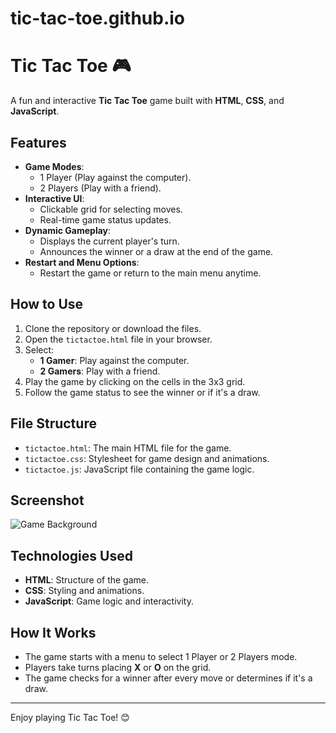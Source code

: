 # tic-tac-toe.github.io
# Tic Tac Toe 🎮

A fun and interactive **Tic Tac Toe** game built with **HTML**, **CSS**, and **JavaScript**.

## Features
- **Game Modes**:
  - 1 Player (Play against the computer).
  - 2 Players (Play with a friend).
- **Interactive UI**: 
  - Clickable grid for selecting moves.
  - Real-time game status updates.
- **Dynamic Gameplay**:
  - Displays the current player's turn.
  - Announces the winner or a draw at the end of the game.
- **Restart and Menu Options**:
  - Restart the game or return to the main menu anytime.

## How to Use
1. Clone the repository or download the files.
2. Open the `tictactoe.html` file in your browser.
3. Select:
   - **1 Gamer**: Play against the computer.
   - **2 Gamers**: Play with a friend.
4. Play the game by clicking on the cells in the 3x3 grid.
5. Follow the game status to see the winner or if it's a draw.

## File Structure
- `tictactoe.html`: The main HTML file for the game.
- `tictactoe.css`: Stylesheet for game design and animations.
- `tictactoe.js`: JavaScript file containing the game logic.

## Screenshot
![Game Background](https://img.freepik.com/free-vector/space-game-background-with-landscape-planet_107791-1700.jpg)

## Technologies Used
- **HTML**: Structure of the game.
- **CSS**: Styling and animations.
- **JavaScript**: Game logic and interactivity.

## How It Works
- The game starts with a menu to select 1 Player or 2 Players mode.
- Players take turns placing **X** or **O** on the grid.
- The game checks for a winner after every move or determines if it's a draw.

---

Enjoy playing Tic Tac Toe! 😊

